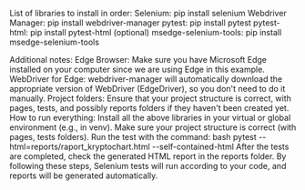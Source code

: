 List of libraries to install in order:
Selenium: pip install selenium
Webdriver Manager: pip install webdriver-manager
pytest: pip install pytest
pytest-html: pip install pytest-html
(optional) msedge-selenium-tools: pip install msedge-selenium-tools



Additional notes:
Edge Browser: Make sure you have Microsoft Edge installed on your computer since we are using Edge in this example.
WebDriver for Edge: webdriver-manager will automatically download the appropriate version of WebDriver (EdgeDriver), so you don't need to do it manually.
Project folders: Ensure that your project structure is correct, with pages, tests, and possibly reports folders if they haven't been created yet.
How to run everything:
Install all the above libraries in your virtual or global environment (e.g., in venv).
Make sure your project structure is correct (with pages, tests folders).
Run the test with the command:
bash
pytest --html=reports/raport_kryptochart.html --self-contained-html
After the tests are completed, check the generated HTML report in the reports folder.
By following these steps, Selenium tests will run according to your code, and reports will be generated automatically.






